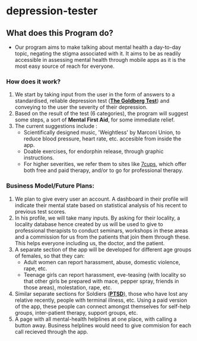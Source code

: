 # depression-tester

## What does this Program do?

*  Our program aims to make talking about mental health a day-to-day topic, negating the stigma associated with it. It aims to be as readily accessible in assessing mental health through mobile apps as it is the most easy source of reach for everyone.


### How does it work?

  1. We start by taking input from the user in the form of answers to a standardised, reliable depression test ([**The Goldberg Test**](https://en.wikipedia.org/wiki/Goldberg_psychiatric_tests)) and conveying to the user the severity of their depression.
  2. Based on the result of the test (6 categories), the program will suggest some steps, a sort of **Mental First Aid**, for some immediate relief.
  3. The current suggestions include :
     * Scientifically designed music, 'Weightless' by Marconi Union, to reduce blood pressure, heart rate, etc. accesible from inside the app.
     * Doable exercises, for endorphin release, through graphic instructions.
     * For higher severities, we refer them to sites like [7cups](https://www.7cups.com/), which offer both free and paid therapy, and/or to go for professional therapy.

### Business Model/Future Plans:

  1. We plan to give every user an account. A dashboard in their profile will indicate their mental state based on statistical analysis of his recent to previous test scores.
  2. In his profile, we will take many inputs. By asking for their locality, a locality database hence created by us will be used to give to professional therapists to conduct seminars, workshops in these areas and a commission for us from the patients that join them through these. This helps everyone including us, the doctor, and the patient.
  3. A separate section of the app will be developed for different age groups of females, so that they can:
     - Adult women can report harassment, abuse, domestic violence, rape, etc.
     - Teenage girls can report harassment, eve-teasing (with locality so that other girls be prepared with mace, pepper spray, friends in those areas), molestation, rape, etc.
  4. Similar separate sections for Soldiers ([__PTSD__](https://en.wikipedia.org/wiki/Posttraumatic_stress_disorder)), those who have lost any relative recently, people with terminal illness, etc. Using a paid version of the app, these people can connect amongst themselves for self-help groups, inter-patient therapy, support groups, etc.
  5. A page with all mental-health helplines at one place, with calling a button away. Business helplines would need to give commision for each call recieved through the app.

